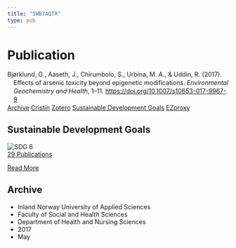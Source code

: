 ```yaml
---
title: "5WB7AQTR"
type: pub
---
```

<h1>Publication</h1>
<article id="csl-bib-container-5WB7AQTR" class="csl-bib-container">
  <div class="csl-bib-body" style="line-height: 1.35; padding-left: 1em; text-indent:-1em;">
  <div class="csl-entry">Bj&#xF8;rklund, G., Aaseth, J., Chirumbolo, S., Urbina, M. A., &amp; Uddin, R. (2017). Effects of arsenic toxicity beyond epigenetic modifications. <i>Environmental Geochemistry and Health</i>, 1&#x2013;11. <a href="https://doi.org/10.1007/s10653-017-9967-9">https://doi.org/10.1007/s10653-017-9967-9</a></div>
</div>
  <div class="csl-bib-buttons">
    <a href="#taxonomy-article-5WB7AQTR" class="csl-bib-button">Archive</a>
    <a href alt="Cristin URL" class="csl-bib-button">Cristin</a>
    <a href alt="Zotero URL" class="csl-bib-button">Zotero</a>
    <a href="#sdg-article-5WB7AQTR" class="csl-bib-button">Sustainable Development Goals</a>
    <a href="http://ezproxy.inn.no/login?url=https://doi.org/10.1007/s10653-017-9967-9" class="csl-bib-button">EZproxy</a>
  </div>
  <div id="csl-bib-meta-container-5WB7AQTR"></div>
</article>
<div id="csl-bib-meta-5WB7AQTR" class="csl-bib-meta">
  <article id="sdg-article-5WB7AQTR" class="sdg-article">
    <h1>Sustainable Development Goals</h1>
    <div class="sdg-container"><div id="sdg6" class="sdg">
<img src="{{< params subfolder >}}images/sdg/sdg06_en.png" class="image" alt="SDG 6">
<div class="sdg-overlay">
<a href="{{< params subfolder >}}en/archive/?sdg=6#archive" class="sdg-publication-count"><span>29</span> Publications</a>
<p><a href="https://sdgs.un.org/goals/goal6" class="sdg-read-more">Read More</a></p>
</div>
</div></div>
  </article>
  <article id="taxonomy-article-5WB7AQTR" class="taxonomy-article">
    <h1>Archive</h1>
    <ul>
      <li>Inland Norway University of Applied Sciences</li>
      <li>Faculty of Social and Health Sciences</li>
      <li>Department of Health and Nursing Sciences</li>
      <li>2017</li>
      <li>May</li>
    </ul>
  </article>
</div>
